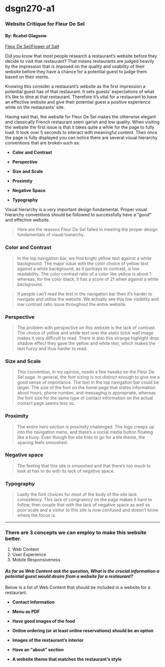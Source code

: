 # dsgn270-a1

### Website Critique for Fleur De Sel

#### By: Rcahel Glagsow 

[Fleur De Sel/Flower of Salt ](https://www.fleurdeselbrasserie.com)




Did you know that most people research a restaurant’s website before they decide to visit that restaurant? That means restaurants are judged heavily by the impression that is imposed on the quality and usability of their website before they have a chance for a potential guest to judge them based on their merits. 


Knowing this consider a restaurant’s website as the first impression a potential guest has of that restaurant. It sets guests’ expectations of what it’s like to dine at that restaurant. Therefore it’s vital for a restaurant to have an effective website and give their potential guest a positive experience while on the restaurants’ site. 


Having said that, the website for Fleur De Sel makes the otherwise elegant and classically French restaurant seem garish and low quality. When visiting the website the first issue is that it takes quite a while for the page to fully load. It took over 5 seconds to interact with meaningful content. Then once the page is fully displayed you can notice there are several visual hierarchy conventions that are broken such as:


* __Color and Contrast__ 

* __Perspective__

* __Size and Scale__

* __Proximity__

* __Negative Space__

* __Typography__


Visual hierarchy is a very important design fundamental. Proper visual hierarchy conventions should be followed to successfully have a “good” and effective website. 


> Here are the reasons Fleur De Sel failed in meeting the proper design fundamentals of visual hierarchy. 

### Color and Contrast


> In the top navigation bar, we find bright yellow text against a white background. The major issue with the color choice of yellow text against a white background, as it portrays to contrast, is low readability. The color contrast ratio of a color like yellow is about 1 whereas, for the color black, it has a score of 21 when against a white background. 

> If people can’t read the text in the navigation bar then it’s harder to navigate and utilize the website.  We actually see this low visibility and low contrast ratio issue throughout the entire website.


### Perspective 


> The problem with perspective on this website is the lack of contrast. The choice of yellow and white text over the static brick wall image makes it very difficult to read. There is also this strange highlight drop shadow effect they gave the yellow and white text, which makes the text fuzzy and thus harder to read.  


### Size and Scale


> This convention, in my opinion, needs a few tweaks on the Fleur De Sel page. In general, the font sizing is not distinct enough to give me a good sense of importance. The text in the top navigation bar could be larger. The size of the font on the home page that states information about hours, phone number, and messaging is appropriate, whereas the font size for the same type of contact information on the actual contact page seems less so. 


### Proximity  


> The entire hero section is proximity challenged. The logo creeps up into the navigation menu, and there’s a social media button floating like a buoy. Even though the site tries to go for a tile theme, the spacing feels smooshed. 


### Negative space 


> The feeling that this site is smooshed and that there’s too much to look at has to do with its lack of negative space. 


### Typography 


> Lastly the font choices for most of the body of the site lack consistency. This lack of congruency on the page makes it hard to follow, then couple that with the lack of negative space as well as poor scale and a visitor to this site is now confused and doesn’t know where the focus is. 

------
### **There are 3 concepts we can employ to make this website better.**

<ol>
<li>Web Content</li> 

<li>User Experience</li>

<li>Mobile Responsiveness</li>
</ol>


#### _As far as Web Content ask the question, What is the crucial information a potential guest would desire from a website for a restaurant?_

Below is a list of Web Content that should be included in a website for a restaurant.


*  __Contact Information__



* __Menu as PDF__

  

* __Have good images of the food__



* __Online ordering (or at least online reservations) should be an option__



* __Images of the restaurant’s interior__



* __Have an “about” section__


* __A website theme that matches the restaurant’s style__

